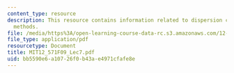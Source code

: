 ```yaml
---
content_type: resource
description: This resource contains information related to dispersion curve inversion
  methods.
file: /media/https%3A/open-learning-course-data-rc.s3.amazonaws.com/12-571-near-surface-geophysical-imaging-fall-2009/bb5590e6a10726f0b43ae4971cfafe8e_MIT12_571F09_Lec7.pdf
file_type: application/pdf
resourcetype: Document
title: MIT12_571F09_Lec7.pdf
uid: bb5590e6-a107-26f0-b43a-e4971cfafe8e
---
```

